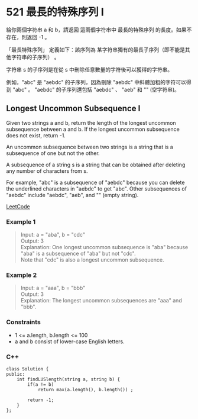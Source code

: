 # 521 最長的特殊序列 I

給你兩個字符串 a 和 b，請返回 這兩個字符串中 最長的特殊序列  的長度。如果不存在，則返回 -1 。

「最長特殊序列」 定義如下：該序列為 某字符串獨有的最長子序列（即不能是其他字符串的子序列） 。

字符串 s 的子序列是在從 s 中刪除任意數量的字符後可以獲得的字符串。

例如，"abc" 是 "aebdc" 的子序列，因為刪除 "aebdc" 中斜體加粗的字符可以得到 "abc" 。 "aebdc" 的子序列還包括 "aebdc" 、 "aeb" 和 "" (空字符串)。

## Longest Uncommon Subsequence I

Given two strings a and b, return the length of the longest uncommon subsequence between a and b. If the longest uncommon subsequence does not exist, return -1.

An uncommon subsequence between two strings is a string that is a subsequence of one but not the other.

A subsequence of a string s is a string that can be obtained after deleting any number of characters from s.

For example, "abc" is a subsequence of "aebdc" because you can delete the underlined characters in "aebdc" to get "abc". Other subsequences of "aebdc" include "aebdc", "aeb", and "" (empty string).

[LeetCode](https://leetcode.cn/problems/detect-capital/)

### Example 1

>Input: a = "aba", b = "cdc"  
Output: 3  
Explanation: One longest uncommon subsequence is "aba" because "aba" is a subsequence of "aba" but not "cdc".  
Note that "cdc" is also a longest uncommon subsequence.  

### Example 2

> Input: a = "aaa", b = "bbb"  
Output: 3  
Explanation: The longest uncommon subsequences are "aaa" and "bbb".  

### Constraints

* 1 <= a.length, b.length <= 100
* a and b consist of lower-case English letters.

### C++ 

```
class Solution {
public:
    int findLUSlength(string a, string b) {    
        if(a != b)
            return max(a.length(), b.length()) ;

        return -1;
    }
};
```